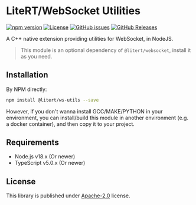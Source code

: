 # LiteRT/WebSocket Utilities

[![npm version](https://img.shields.io/npm/v/@litert/ws-utils.svg?colorB=brightgreen)](https://www.npmjs.com/package/@litert/ws-utils "Stable Version")
[![License](https://img.shields.io/npm/l/@litert/ws-utils.svg?maxAge=2592000?style=plastic)](https://github.com/litert/node-ws-utils/blob/master/LICENSE)
[![GitHub issues](https://img.shields.io/github/issues/litert/node-ws-utils.svg)](https://github.com/litert/node-ws-utils/issues)
[![GitHub Releases](https://img.shields.io/github/release/litert/node-ws-utils.svg)](https://github.com/litert/node-ws-utils/releases "Stable Release")

A C++ native extension providing utilities for WebSocket, in NodeJS.

> This module is an optional dependency of `@litert/websocket`, install it as you need.

## Installation

By NPM directly:

```sh
npm install @litert/ws-utils --save
```

However, if you don't wanna install GCC/MAKE/PYTHON in your environment, you can install/build this module in another
environment (e.g. a docker container), and then copy it to your project.

## Requirements

- Node.js v18.x (Or newer)
- TypeScript v5.0.x (Or newer)

## License

This library is published under [Apache-2.0](./LICENSE) license.
